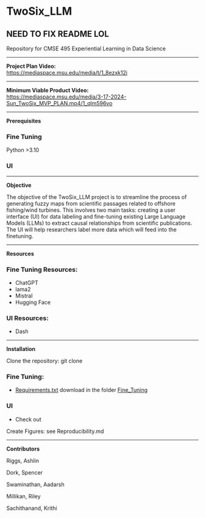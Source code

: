 # TwoSix_LLM  

## NEED TO FIX README LOL
Repository for CMSE 495 Experiential Learning in Data Science
____
**Project Plan Video:**  
https://mediaspace.msu.edu/media/t/1_8ezxk12i  

____
**Minimum Viable Product Video:**  
https://mediaspace.msu.edu/media/3-17-2024-Sun_TwoSix_MVP_PLAN.mp4/1_qlm596vo 

____
**Prerequisites**

### Fine Tuning
Python >3.10


### UI

____
**Objective**

The objective of the TwoSix_LLM project is to streamline the process of generating fuzzy maps from scientific passages related to offshore fishing/wind turbines. This involves two main tasks: creating a user interface (UI) for data labeling and fine-tuning existing Large Language Models (LLMs) to extract causal relationships from scientific publications. The UI will help researchers label more data which will feed into the finetuning.
____
**Resources**

### Fine Tuning Resources:
- ChatGPT
- lama2
- Mistral
- Hugging Face

### UI Resources:
- Dash
  
____
**Installation**

Clone the repository: git clone

### Fine Tuning:
- [Requirements.txt]() download in the folder [Fine_Tuning]()

### UI
- Check out 



Create Figures: see Reproducibility.md  
____
**Contributors**

Riggs, Ashlin

Dork, Spencer

Swaminathan, Aadarsh

Millikan, Riley

Sachithanand, Krithi

